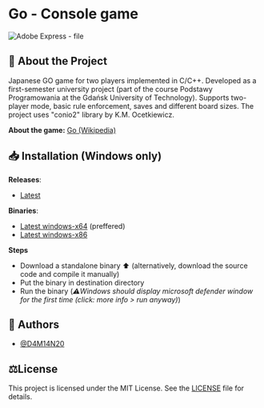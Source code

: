 # Go - Console game
![Adobe Express - file](https://github.com/user-attachments/assets/c2f6a341-d5dc-48ab-b62d-d958a7fab33a)

## 📜 About the Project
Japanese GO game for two players implemented in C/C++.
Developed as a first-semester university project (part of the course Podstawy Programowania at the Gdańsk University of Technology). Supports two-player mode, basic rule enforcement, saves and different board sizes. The project uses "conio2" library by K.M. Ocetkiewicz.

**About the game:**
[Go (Wikipedia)](https://en.wikipedia.org/wiki/Go_(game))

## 📥 Installation (Windows only)

**Releases**:
- [Latest](https://github.com/D4M14N20/GO-PP2022/releases/latest)

**Binaries**:
- [Latest windows-x64](https://github.com/D4M14N20/GO-PP22/releases/latest/download/Go_win64.exe) (preffered)
- [Latest windows-x86](https://github.com/D4M14N20/GO-PP22/releases/latest/download/Go_win32.exe)

**Steps**
- Download a standalone binary ⬆️ (alternatively, download the source code and compile it manually)
- Put the binary in destination directory
- Run the binary (_⚠️Windows should display microsoft defender window for the first time (click: more info > run anyway)_)

## 👥 Authors
- [@D4M14N20](https://github.com/D4M14N20)

## ⚖️License
This project is licensed under the MIT License. See the [LICENSE](LICENSE) file for details.





